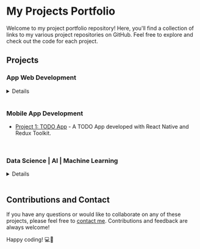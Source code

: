 # My Projects Portfolio

Welcome to my project portfolio repository! Here, you'll find a collection of links to my various project repositories on GitHub. Feel free to explore and check out the code for each project.

## Projects

### App Web Development

<details>
soon
</details>

<br>

### Mobile App Development

- [Project 1: TODO App](https://github.com/andreaintech/todo-app-redux-react-native) - A TODO App developed with React Native and Redux Toolkit.

<br>

### Data Science | AI | Machine Learning

<details>
soon
</details>

<br>

## Contributions and Contact

If you have any questions or would like to collaborate on any of these projects, please feel free to [contact me](mailto:adasilvapdev@gmail.com). Contributions and feedback are always welcome!

Happy coding! 💻🚀
